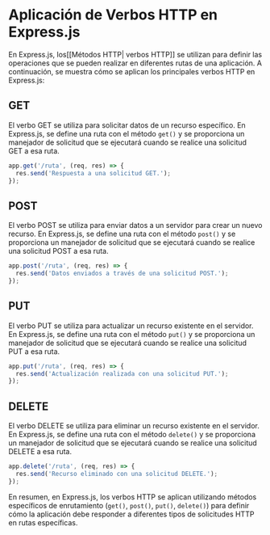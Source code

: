 # Aplicación de Verbos HTTP en Express.js

En Express.js, los[[Métodos HTTP| verbos HTTP]] se utilizan para definir las operaciones que se pueden realizar en diferentes rutas de una aplicación. A continuación, se muestra cómo se aplican los principales verbos HTTP en Express.js:

## GET

El verbo GET se utiliza para solicitar datos de un recurso específico. En Express.js, se define una ruta con el método `get()` y se proporciona un manejador de solicitud que se ejecutará cuando se realice una solicitud GET a esa ruta.

```js
app.get('/ruta', (req, res) => {
  res.send('Respuesta a una solicitud GET.');
});
```

## POST

El verbo POST se utiliza para enviar datos a un servidor para crear un nuevo recurso. En Express.js, se define una ruta con el método `post()` y se proporciona un manejador de solicitud que se ejecutará cuando se realice una solicitud POST a esa ruta.

```js
app.post('/ruta', (req, res) => {
  res.send('Datos enviados a través de una solicitud POST.');
});
```

## PUT

El verbo PUT se utiliza para actualizar un recurso existente en el servidor. En Express.js, se define una ruta con el método `put()` y se proporciona un manejador de solicitud que se ejecutará cuando se realice una solicitud PUT a esa ruta.

```js
app.put('/ruta', (req, res) => {
  res.send('Actualización realizada con una solicitud PUT.');
});
```

## DELETE

El verbo DELETE se utiliza para eliminar un recurso existente en el servidor. En Express.js, se define una ruta con el método `delete()` y se proporciona un manejador de solicitud que se ejecutará cuando se realice una solicitud DELETE a esa ruta.

```js
app.delete('/ruta', (req, res) => {
  res.send('Recurso eliminado con una solicitud DELETE.');
});
```

En resumen, en Express.js, los verbos HTTP se aplican utilizando métodos específicos de enrutamiento (`get()`, `post()`, `put()`, `delete()`) para definir cómo la aplicación debe responder a diferentes tipos de solicitudes HTTP en rutas específicas.